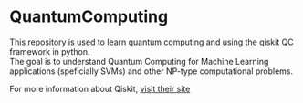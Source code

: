 # QuantumComputing
This repository is used to learn quantum computing and using the qiskit QC framework in python.  
The goal is to understand Quantum Computing for Machine Learning applications (speficially SVMs) and other NP-type computational problems.

For more information about Qiskit, [visit their site](qiskit.org)
